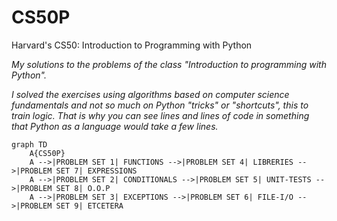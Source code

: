 # CS50P 
Harvard's CS50: Introduction to Programming with Python

_My solutions to the problems of the class "Introduction to programming with Python"._

_I solved the exercises using algorithms based on computer science fundamentals and not so much on Python "tricks" or "shortcuts", this to train logic. That is why you can see lines and lines of code in something that Python as a language would take a few lines._


```mermaid
graph TD
    A{CS50P}
    A -->|PROBLEM SET 1| FUNCTIONS -->|PROBLEM SET 4| LIBRERIES -->|PROBLEM SET 7| EXPRESSIONS
    A -->|PROBLEM SET 2| CONDITIONALS -->|PROBLEM SET 5| UNIT-TESTS -->|PROBLEM SET 8| O.O.P
    A -->|PROBLEM SET 3| EXCEPTIONS -->|PROBLEM SET 6| FILE-I/O -->|PROBLEM SET 9| ETCETERA
```
